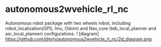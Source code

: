 # autonomous2wvehicle_rl_nc
Autonomous robot package with two wheels robot, including robot_localization(GPS, İmu, Odom) and Nav_core (teb_local_planner and asr_local_planner) configurations.
! [diagram]
https://github.com/dmrly/autonomous2wvehicle_rl_nc/2d_diagram.png
